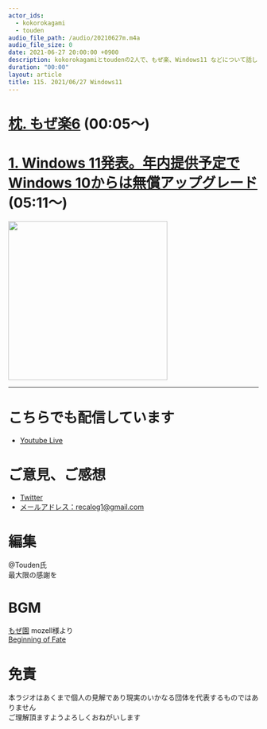 ```yaml
---
actor_ids:
  - kokorokagami
  - touden
audio_file_path: /audio/20210627m.m4a
audio_file_size: 0
date: 2021-06-27 20:00:00 +0900
description: kokorokagamiとtoudenの2人で、もぜ楽、Windows11 などについて話しました。
duration: "00:00"
layout: article
title: 115. 2021/06/27 Windows11
---
```


# [枕. もぜ楽6](https://mozeen.com/music/mozegaku6/) (00:05～)

# [1. Windows 11発表。年内提供予定でWindows 10からは無償アップグレード](https://pc.watch.impress.co.jp/docs/news/1333729.html) (05:11～)

[<img src="https://asset.watch.impress.co.jp/img/pcw/docs/1333/729/001_l.jpg" width="320dp">](https://pc.watch.impress.co.jp/docs/news/1333729.html)  

___

# こちらでも配信しています
- [Youtube Live](https://www.youtube.com/channel/UCD1zo-WnyFdE5w0pqvKblkA)

# ご意見、ご感想
- [Twitter](https://twitter.com/recalog1)
- [メールアドレス：recalog1@gmail.com](recalog1@gmail.com)

# 編集

@Touden氏  
最大限の感謝を  

# BGM

[もぜ園](https://mozeen.com/) mozell様より  
[Beginning of Fate](https://mozeen.com/music/mozegaku6/)  

# 免責

本ラジオはあくまで個人の見解であり現実のいかなる団体を代表するものではありません  
ご理解頂ますようよろしくおねがいします  